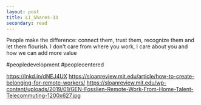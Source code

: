 ```yaml
---
layout: post
title: LI_Shares-33
secondary: read
---
```


People make the difference: connect them, trust them, recognize them and let them flourish.
I don't care from where you work, I care about you and how we can add more value 

#peopledevelopment #peoplecentered 

https://lnkd.in/dNEJ4UX
https://sloanreview.mit.edu/article/how-to-create-belonging-for-remote-workers/
https://sloanreview.mit.edu/wp-content/uploads/2019/01/GEN-Fosslien-Remote-Work-From-Home-Talent-Telecommuting-1200x627.jpg
